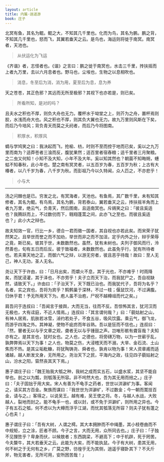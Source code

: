 ```yaml
---
layout: article
title: 内篇·逍遥游
book: 庄子
---
```


北冥有鱼，其名为鲲。鲲之大，不知其几千里也。化而为鸟，其名为鹏。鹏之背，不知其几千里也，怒而飞，其翼若垂天之云。是鸟也，海运则将徙于南冥。南冥者，天池也。
> 从伏运化为飞运

《齐谐》者，志怪者也。《谐》之言曰：鹏之徙于南冥也，水击三千里，抟扶摇而上者九万里，去以六月息者也。野马也，尘埃也，生物之以息相吹也。
> 消息，冬至后为消，消为用，夏至后为息，息为养

天之苍苍，其正色邪？其远而无所至极邪？其视下也亦若是，则已矣。
> 所看所知，是对的吗？

且夫水之积也不厚，则负大舟也无力。覆杯水于坳堂之上，则芥为之舟，置杯焉则胶，水浅而舟大也。风之积也不厚，则其负大翼也无力。故九万里则风斯在下矣，而后乃今培风；背负青天而莫之夭阏者，而后乃今将图南。
> 积厚水，积厚风

蜩与学鸠笑之曰：我决起而飞，抢榆、枋，时则不至而控于地而已矣，奚以之九万里而南为？适莽苍者三湌而反，腹犹果然；适百里者宿舂粮；适千里者三月聚粮。之二虫又何知！小知不及大知，小年不及大年。奚以知其然也？朝菌不知晦朔，蟪蛄不知春秋，此小年也。楚之南有冥灵者，以五百岁为春，五百岁为秋；上古有大椿者，以八千岁为春，八千岁为秋。而彭祖乃今以久特闻，众人匹之，不亦悲乎！
> 小与大

---

汤之问棘也是已。穷发之北，有冥海者，天池也。有鱼焉，其广数千里，未有知其修者，其名为鲲。有鸟焉，其名为鹏，背若泰山，翼若垂天之云，抟扶摇羊角而上者九万里，绝云气，负青天，然后图南，且适南冥也。斥鴳笑之曰：「彼且奚适也？我腾跃而上，不过数仞而下，翱翔蓬蒿之间，此亦飞之至也。而彼且奚适也？」此小大之辩也。

故夫知效一官，行比一乡，德合一君而徵一国者，其自视也亦若此矣。而宋荣子犹然笑之。且举世而誉之而不加劝，举世而非之而不加沮，定乎内外之分，辩乎荣辱之竟，斯已矣。彼其于世，未数数然也。虽然，犹有未树也。夫列子御风而行，泠然善也，旬有五日而后反。彼于致福者，未数数然也。此虽免乎行，犹有所待者也。若夫乘天地之正，而御六气之辩，以游无穷者，彼且恶乎待哉！故曰：至人无己，神人无功，圣人无名。

尧让天下于许由，曰：「日月出矣，而爝火不息，其于光也，不亦难乎！时雨降矣，而犹浸灌，其于泽也，不亦劳乎！夫子立而天下治，而我犹尸之，吾自视缺然，请致天下。」许由曰：「子治天下，天下既已治也。而我犹代子，吾将为名乎？名者，实之宾也，吾将为宾乎？鹪鹩巢于深林，不过一枝；偃鼠饮河，不过满腹。归休乎君！予无所用天下为。庖人虽不治庖，尸祝不越樽俎而代之矣。」

肩吾问于连叔曰：「吾闻言于接舆，大而无当，往而不反。吾惊怖其言，犹河汉而无极也，大有迳庭，不近人情焉。」连叔曰：「其言谓何哉？」曰：「藐姑射之山，有神人居焉，肌肤若冰雪，淖约若处子，不食五谷，吸风饮露。乘云气，御飞龙，而游乎四海之外。其神凝，使物不疵疠而年谷熟。吾以是狂而不信也。」连叔曰：「然，瞽者无以与乎文章之观，聋者无以与乎锺鼓之声。岂唯形骸有聋盲哉？夫知亦有之。是其言也，犹时女也。之人也，之德也，将旁礴万物，以为一世蕲乎乱，孰弊弊焉以天下为事！之人也，物莫之伤，大浸稽天而不溺，大旱、金石流、土山焦而不热。是其尘垢粃糠，将犹陶铸尧、舜者也，孰肯以物为事！宋人资章甫而适诸越，越人断发文身，无所用之。尧治天下之民，平海内之政，往见四子藐姑射之山，汾水之阳，窅然丧其天下焉。」

惠子谓庄子曰：「魏王贻我大瓠之种，我树之成而实五石，以盛水浆，其坚不能自举也。剖之以为瓢，则瓠落无所容。非不呺然大也，吾为其无用而掊之。」庄子曰：「夫子固拙于用大矣。宋人有善为不龟手之药者，世世以洴澼纩为事。客闻之，请买其方百金。聚族而谋曰：『我世世为洴澼纩，不过数金；今一朝而鬻技百金，请与之。』客得之，以说吴王。越有难，吴王使之将。冬，与越人水战，大败越人，裂地而封之。能不龟手一也，或以封，或不免于洴澼纩，则所用之异也。今子有五石之瓠，何不虑以为大樽而浮乎江湖，而忧其瓠落无所容？则夫子犹有蓬之心也夫！」

惠子谓庄子曰：「吾有大树，人谓之樗。其大本拥肿而不中绳墨，其小枝卷曲而不中规矩，立之涂，匠者不顾。今子之言，大而无用，众所同去也。」庄子曰：「子独不见狸狌乎？卑身而伏，以候敖者；东西跳梁，不避高下；中于机辟，死于罔罟。今夫斄牛，其大若垂天之云。此能为大矣，而不能执鼠。今子有大树，患其无用，何不树之于无何有之乡，广莫之野，彷徨乎无为其侧，逍遥乎寝卧其下？不夭斤斧，物无害者，无所可用，安所困苦哉！」

